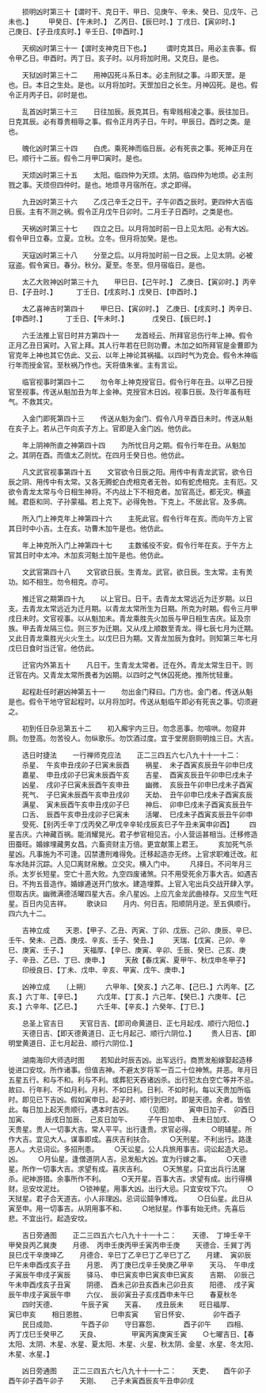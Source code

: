 <!-- { "loadSidebar": true } -->
　　损明凶时第三十【谓时干、克日干、甲日、见庚午、辛未、癸日、见戊午、己未也、】
　　甲癸日、【午未时、】　乙丙日、【辰巳时、】丁戌日、【寅卯时、】　
　　己庚日、【子丑戌亥时、】辛壬日、【申酉时、】

　　天纲凶时第三十一【谓时支神克日下也。】
　　谓时克其日。用必主丧事。假令甲乙日。申酉时。丙丁日。亥子时。以月将加时用。又克日。是也。

　　天狱凶时第三十二
　　用神囚死斗系日本。必主刑狱之事。斗即天罡。是也。日。本日之生处。是也。以月将加时。天罡加日之长生。月神囚死。是也。假令正月丙子日。卯时是也。

　　乱首凶时第三十三
　　日往加辰。辰克其日。有卑贱相凌之事。辰往加日。日克其辰。必有尊贵相辱之事。假令正月丙子日。午时。甲辰日。酉时之类。是也。

　　魄化凶时第三十四
　　白虎。乘死神而临日辰。必有死丧之事。死神正月在巳。顺行十二辰。假令二月甲□寅时。是也。

　　天烦凶时第三十五
　　太阳。临四仲为天烦。太阴。临四仲为地烦。必主刑戮之事。天烦但四仲时。是也。地烦寻月宿所在。求之即得。

　　九丑凶时第三十六
　　乙戊己辛壬之日干。子午卯酉之辰时。更四仲大吉临日辰。主有不测之祸。假令正月戊午日卯时。二月壬子日酉时。之类是也。

　　天祸凶时第三十七
　　四立之日。以月将加时前一日上见太阳。必有大凶。假令甲日立春。立夏。立秋。立冬。但月将加癸。是也。

　　天寇凶时第三十八
　　分至之后。以月将加时前一日之辰。上见太阴。必被寇盗。假令寅日。春分。秋分。夏至。冬至。但月宿临日。是也。

　　太乙大败神凶时第三十九
　　甲巳日、【己午时、】　乙庚日、【寅卯时、】丙辛日、【子丑时、】　
　　丁壬日、【戌亥时、】戊癸日、【申酉时、】

　　太乙喜神吉时第四十
　　甲巳日、【寅卯时、】　乙庚日、【戌亥时、】丙辛日、【申酉时、】　
　　丁壬日、【午未时、】　　　　戊癸日、【辰巳时、】

　　六壬法推上官日时并方第四十一
　　龙首经云、所拜官忌伤行年上神。假令正月乙丑日寅时。入官上拜。其人行年若在巳则功曹。木加之如所拜官是金曹即为官克年上神也其它仿此、又云、以年上神论其祸福。以四时气为克会。假令木神临行年而授金官。至秋祸乃作也。天将值朱雀。主有言讼。

　　临官视事时第四十二
　　勿令年上神克授官日。假令行年在丑。以甲乙日授官至视事。传送从魁加丑为年上金神。克授官木日凶。视事日辰。及行年虽有旺气。不救其灾。

　　入金门即死第四十三
　　传送从魁为金门、假令八月辛酉日未时。传送从魁在亥子上。若从己午向亥子方上。官即是入金门凶。他仿此。

　　年上阴神所直之神第四十四
　　为所忧日月之期。假令行年在丑。从魁加之。其阴在酉。而值太乙则忧。在四月壬癸日也。他仿此。

　　凡文武官视事第四十五
　　文官欲令日辰之阳。用传中有青龙武官。欲令日辰之阴、用传中有太常。又各无腾蛇白虎相克者无咎。如有蛇虎相克。主有厄。又欲令青龙太常与今日相生神将。不内战上下不相克者。加官高迁。都无灾。横盗贼。君臣和同、子孙蒙福。若上克下。必得免咎。下克上。不居此官。及多病。

　　所入门上神克年上神第四十六
　　主死此官。假令行年在亥。而向午方上官其日时中小吉。土在亥。功曹木加午是也。他仿此。

　　年上神克所入门上神第四十七
　　主数徭役不安。假令行年在亥。于午方上官其日时中太冲。木加亥河魁土加午是也。他仿此。

　　文武官第四十八
　　文官欲日辰。生青龙。武官。欲日辰。生太常。主有羙功。如不相生。勿令相克。亦可。

　　推迁官之期第四十九
　　以上官日。日干。去青龙太常远近为迁岁期。以日支。去青龙太常远近为迁月期。以青龙太常所生为日期。所克为时期。假令三月甲戌日未时。文官视事。以从魁加未。青龙乘胜先火加辰与甲日相生吉庆。延及宗族。甲去青龙隔三位。则三岁为迁期。又从戌上顺数至青龙。得七辰七月为迁期。又此日青龙乘胜光火火生土。以戊巳日为期。又青龙加辰为食时。则知第三年七月戊巳日食时当迁官。他仿此。

　　迁官内外第五十
　　凡日干。生青龙太常者。迁在外。青龙太常生日干。则迁官在内。又青龙太常所畏者为凶期。以四时之气休囚死绝。推所忧轻重。

　　起程赴任时避凶神第五十一
　　勿出金门释曰。门方也。金门者。传送从魁是也。假令干地守官起程时。以月将加时。传送从魁临午即必有死丧之事。切须避之。

　　初到任日杂忌第五十二
　　初入廨宇内三日。勿念恶事。勿喧哄。勿窥井厕。勿登高。勿苦役人。勿纵歌乐。勿饮酒过度。宜于堂房厨厕明烛三日。大吉。

　　选日时捷法
　　一行禅师克应法
　　正二三四五六七八九十十一十二：
　　杀星、　午亥申丑戌卯子巳寅未辰酉
　　祸星、　未子酉寅亥辰丑午卯申巳戌
　　嘉星、　申丑戌卯子巳寅未辰酉午亥
　　吉星、　酉寅亥辰丑午卯申巳戌未子
　　凶星、　戌卯子巳寅未辰酉午亥申丑
　　幽微、　亥辰丑午卯申巳戌未子酉寅
　　死气、　子巳寅未辰酉午亥申丑戌卯
　　天劫、　丑午卯申巳戌未子酉寅亥辰
　　满星、　寅未辰酉午亥申丑戌卯子巳
　　神后、　卯申巳戌未子酉寅亥辰丑午
　　口舌、　辰酉午亥申丑戌卯子巳寅未
　　活曜、　巳戌未子酉寅亥辰丑午卯申
　　受死、【别丙壬辛丁戊丙癸乙甲戊辛辛轮戌辰亥巳子午丑未寅申卯酉】
　　四星吉庆。六神藏百祸。能消耀晃光。君子参官相见吉。小人营运甚相当。迁移修造田蚕旺。婚嫁埋藏男女昌。六畜资财主万倍。更宜献策上君王。
　　亥加死气杀星凶。凡事施为不可逢。囚禁遭刑难得免。迁移起造亦无终。上官求职难迁改。舡车水陆并沉踪。人见□离财帛散。立交灾。横入门中。
　　凡择日。不问年月三杀。太岁长短星。空亡十恶大败。九空四废诸煞。只不用受死余万事大吉。如遇吉日。不拘五音造作。婚嫁逓送开门放水。建造埋葬。上官入宅出兵交战开肆入学。但取吉庆。幽微满德活曜四星大吉。余八星凶。上应亢金龙武曲禄存。又应生气旺星。百日内见吉祥。
　　歌诀曰
　　月内、何日吉。阳顺阴月逆。至五俱顺行。四六九十二。

　　吉神立成
　　天恩、【甲子、乙丑、丙寅、丁卯、戊辰、己卯、庚辰、辛巳、壬午、癸未、己酉、庚戌、辛亥、壬子、癸丑、】
　　天瑞、【戊寅、己卯、辛巳、庚寅、壬子、】
　　天福厚、【辛巳、庚寅、辛卯、壬辰、癸巳、己亥、庚子、辛丑、乙巳、丁巳、庚申、】
　　天赦【春戊寅、夏甲午、秋戊申冬甲子】
　　印绶良日、【丁未、戊申、辛亥、甲寅、戊午、庚申、】

　　凶神立成
　　〔上朔〕
　　六甲年、【癸亥、】六乙年、【己巳、】六丙年、【乙亥、】六丁年、【辛巳、】
　　六戊年、【丁亥、】六己年、【癸巳、】六庚年、【己亥、】六辛年、【乙巳、】
　　六壬年、【辛亥、】六癸年、【丁巳、】

　　总圣上官吉日
　　天官日吉、【即司命黄道日、正七月起戌、顺行六阳位、】
　　天德日吉、【即天德黄道日、正七月起己、顺行六阴位、】
　　贵人日吉、【即明堂黄道日、正七月起丑、顺行六阴位、】

　　湖南海印大师选时图
　　若知此时辰吉凶。出军远行。商贾发船嫁娶起造移徙进口安坟。所作诸事。但值吉神。不避太岁将军一百二十位神煞。并恶。年月日五星五行。和与不和。利与不利。或葬犯天吞诸凶杀。出行犯太白空亡等并不忌。故曰、行年利、不如月利。月利、不如日利。日利、不如时利。每以天贵加所临时。即见已下吉凶。假如寅申日。起子时、顺行到巳时。即是天德。余者。皆依此。每日加上起天贵顺行。遇本时吉凶。
　　（见图）
　　寅申日加子、　卯酉日加寅、
　　辰戌日加辰、　己亥日加午、
　　子午日加申、　丑未日加戌、
　　○天贵星。贵人一切事大吉。常人平平。出行逢贵。求官必得。
　　○明辅星。所作大吉。宜见大人。谋事即成。喜庆吉利扶合。
　　○天刑星。不利出行。路逢恶人。大忌词讼。多招刑患。
　　○天讼星。公人兵旅用事吉。词讼起造大忌。凶。
　　○月仙星。逢僧道阴人吉。忌发船大凶。宜为行嫁之事。
　　○天德星。所作一切事大吉。求望有成。喜庆吉利。
　　○天煞星。只宜出兵行法屠杀。祀神游猎。余事所作不利。
　　○天开星。百事大吉。求望有成。出行得横财。忌安坟泥灶。
　　○锁神星。用事大凶。出行大忌。只宜安坟下穴。
　　○天狱星。君子合天道吉。小人非理凶。忌词讼鬪争博戏。
　　○日仙星。此日从寅至申。用一切事吉。从阴用事不和、
　　○地狱星。作事有始无终。先喜后悲。不宜出行。起造安坟。

　　吉日旁通图
　　正二三四五六七八九十十一十二：
　　天德、　丁坤壬辛干甲癸艮丙乙巽庚
　　月德、　丙申壬庚丙甲壬寅丙申壬庚
　　天德合、壬巽丁丙艮巳戊干辛庚坤乙
　　月德合、辛巳丁乙辛巳丁乙辛巳丁乙
　　月建、　寅卯辰巳午未申酉戌亥子丑
　　月恩、　丙丁庚巳戊辛壬癸庚乙甲辛
　　天马、　午申戌子寅辰午申戌子寅辰
　　驿马、　申巳寅亥申巳寅亥申巳寅亥
　　吉期、　卯辰己午未申酉戌亥子丑寅
　　阴德、　酉未己卯丑亥酉未己卯丑亥
　　阳德、　戌子寅辰午申戌子寅辰午申
　　六仪、　辰卯寅丑子亥戌酉申未午巳
　　春夏秋冬
　　四时天德、　　　　午辰子寅
　　天喜、　　戌丑辰未
　　旺日福厚、　　　　寅巳申亥
　　相日恩胜、　　　　巳申亥寅
　　官日怀安、　　　　卯午酉子
　　民日成勋、　　　　午酉子卯
　　守日寡怨、　　　　酉子卯午
　　四相、　　　　　丙丁戊巳壬癸甲乙
　　天良、　　　　　甲寅丙寅庚寅壬寅
　　○七曜吉日、【春太阳、太阴、木星、水星、夏太阳、木星、火星、秋太阴、金星、水星、冬太阳、木星、水星、】

　　凶日旁通图
　　正二三四五六七八九十十一十二：
　　天吏、　　酉午卯子酉午卯子酉午卯子
　　天刚、　　己子未寅酉辰亥午丑申卯戌

